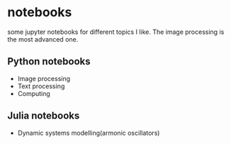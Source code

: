 # notebooks
some jupyter notebooks for different topics I like. The image processing is the most advanced one.

## Python notebooks
* Image processing
* Text processing
* Computing

## Julia notebooks
* Dynamic systems modelling(armonic oscillators)
